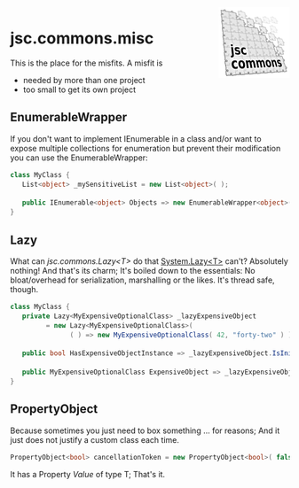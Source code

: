 <img align="right" src="../../../img/logo/jsc.commons.logo_128.png"/>

# jsc.commons.misc

This is the place for the misfits.
A misfit is
 - needed by more than one project
 - too small to get its own project

## EnumerableWrapper
If you don't want to implement IEnumerable in a class and/or
want to expose multiple collections for enumeration but
prevent their modification you can use the EnumerableWrapper:
```cs
class MyClass {
   List<object> _mySensitiveList = new List<object>( );

   public IEnumerable<object> Objects => new EnumerableWrapper<object>( _mySensitiveList );
}
```

## Lazy
What can *jsc.commons.Lazy\<T\>* do that
[System.Lazy\<T\>](https://docs.microsoft.com/en-us/dotnet/api/system.lazy-1?view=netframework-4.7.2)
can't? Absolutely nothing! And that's its charm; It's
boiled down to the essentials: No bloat/overhead for
serialization, marshalling or the likes. It's thread
safe, though.
```cs
class MyClass {
   private Lazy<MyExpensiveOptionalClass> _lazyExpensiveObject
         = new Lazy<MyExpensiveOptionalClass>(
               ( ) => new MyExpensiveOptionalClass( 42, "forty-two" ) );

   public bool HasExpensiveObjectInstance => _lazyExpensiveObject.IsInitialized;

   public MyExpensiveOptionalClass ExpensiveObject => _lazyExpensiveObject.Instance;
}
```

## PropertyObject
Because sometimes you just need to box something ...
for reasons; And it just does not justify a custom class
each time.
```cs
PropertyObject<bool> cancellationToken = new PropertyObject<bool>( false );
```
It has a Property *Value* of type T; That's it.
